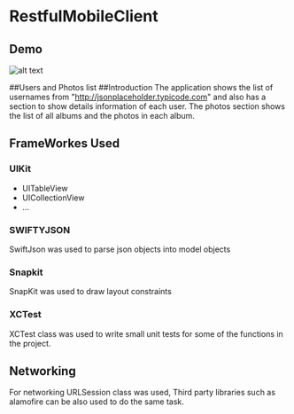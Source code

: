 # RestfulMobileClient

## Demo
![alt text](https://media.giphy.com/media/3o7bu9klXNWIQ9TN7O/giphy.gif "demo")

##Users and Photos list
##Introduction
The application shows the list of usernames from "http://jsonplaceholder.typicode.com"  and also has a section to show details information of each user.
The photos section shows the list of all albums and the photos in each album.




## FrameWorkes Used

### UIKit

 * UITableView
 * UICollectionView
 * ...

### SWIFTYJSON
SwiftJson was used to parse json objects into model objects 

### Snapkit

SnapKit was used to draw layout constraints

### XCTest

XCTest class was used to write small unit tests for some of the functions in the project.

## Networking
For networking URLSession class was used, Third party libraries such as alamofire can be also used to do the same task.

